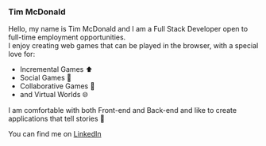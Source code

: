 ### Tim McDonald

Hello, my name is Tim McDonald and I am a Full Stack Developer open to full-time employment opportunities.  
I enjoy creating web games that can be played in the browser, with a special love for:

- Incremental Games ⬆️
- Social Games 💬
- Collaborative Games 🤝
- and Virtual Worlds 🌐

I am comfortable with both Front-end and Back-end and like to create applications that tell stories 📜  

You can find me on [LinkedIn](https://www.linkedin.com/in/tim-d-mcdonald/)  

